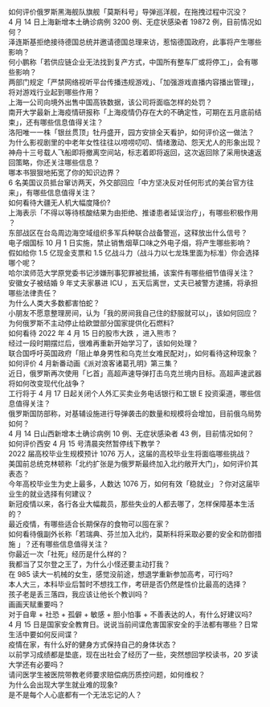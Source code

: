 如何评价俄罗斯黑海舰队旗舰「莫斯科号」导弹巡洋舰，在拖拽过程中沉没？  
4 月 14 日上海新增本土确诊病例 3200 例、无症状感染者 19872 例，目前情况如何？  
泽连斯基拒绝接待德国总统并邀请德国总理来访，惹恼德国政府，此事将产生哪些影响？  
何小鹏称「若供应链企业无法找到复产方式，中国所有整车厂或将停工」，会有哪些影响？  
两部门规定「严禁网络视听平台传播违规游戏」、「加强游戏直播内容播出管理」，将对游戏行业起到哪些作用？  
上海一公司向境外出售中国高铁数据，该公司将面临怎样的处罚？  
南开大学最新上海疫情研报称「上海疫情仍存在大的不确定性，可期在五月底前结束」，还有哪些信息值得关注？  
洛阳唯一一株「银丝贯顶」牡丹盛开，园方安排全天看护，如何评价这一做法？  
为什么影视剧里的中老年女性往往以唠唠叨叨、情绪激动、怨天尤人的形象出现？  
神舟十三号载人飞船即将撤离空间站，标志着即将返回，这次返回除了采用快速返回策略，你还关注哪些信息？  
哪本书狠狠地拓宽了你的知识边界？  
6 名美国议员抵台窜访两天，外交部回应「中方坚决反对任何形式的美台官方往来」，有哪些信息值得关注？  
如何看待大疆无人机大幅度降价?  
上海表示「不得以等待核酸结果为由拒绝、推诿患者延误治疗」，有哪些积极作用 ？  
东部战区在台岛周边海空域组织多军兵种联合战备警巡，这释放出什么信号？  
电子烟国标 10 月 1 日实施，禁止销售烟草口味之外电子烟，将产生哪些影响？  
假如给你 1.5 亿现金支票和 1.5 亿战斗力（战斗力以七龙珠里面为标准）你会选择哪个呢？  
哈尔滨师范大学原党委书记涉嫌刑事犯罪被批捕，该案件有哪些细节值得关注？  
安徽女子被结婚 9 年丈夫家暴进 ICU ，五天后离世，丈夫已被警方逮捕，将承担哪些法律责任？  
为什么人类大多数都害怕蛇？  
小朋友不愿意整理房间，认为「我的房间我自己住的舒服就可以」，该如何回应？  
为何俄罗斯不主动停止给欧盟部分国家提供化石燃料?  
如何看待 2022 年 4 月 15 日的股市大跌 ，进入熊市？  
经过一段时期摆烂后，很难再重新开始学习了，该如何处理？  
联合国呼吁英国政府「阻止单身男性和乌克兰女难民配对」，如何看待这种现象？  
如何评价 4 月新番动画《派对浪客诸葛孔明》第三集？  
近日，俄罗斯再次使用「匕首」高超声速导弹打击乌克兰境内目标。高超声速武器将如何改变现代化战争？  
工行将于 4 月 17 日起关闭个人外汇买卖业务电话银行和工银 E 投资渠道，哪些信息值得关注？  
俄罗斯国防部称，对基辅设施进行导弹袭击的数量和规模将会增加，目前俄乌局势如何？  
4 月 14 日山西新增本土确诊病例 10 例、无症状感染者 43 例，目前情况如何？  
如何评价西安 4 月 15 号清晨突然暂停线下教学？  
2022 届高校毕业生规模预计 1076 万人，这届的高校毕业生将面临哪些挑战？  
美国前总统克林顿称「北约扩张是为俄罗斯最终加入北约敞开大门」，如何评价其表态？  
今年高校毕业生为史上最多，人数达 1076 万，如何有效「稳就业」？你对这届毕业生的就业选择有何建议？  
新冠疫情以来，各行各业大幅裁员，那些失业的人都去哪了，怎样保障基本生活的？  
最近疫情，有哪些适合长期保存的食物可以囤在家？  
如何看待俄副外长称「若瑞典、芬兰加入北约，莫斯科将采取必要的安全和防御措施 」？还有哪些信息值得关注？  
你最近一次「社死」经历是什么样的？  
我都当了艾尔登之王了，为什么小怪还要主动打我？  
在 985 读大一机械的女生，感觉没前途，想退学重新参加高考，可行吗?  
本人大三，本科毕业后暂时不想找工作，考研是否仍然是性价比最高的选择？  
孩子老是丢三落四，我应该让他长个教训吗？  
画画天赋重要吗？  
对于自卑 + 社恐 + 孤僻 + 敏感 + 胆小怕事 + 不善表达的人，有什么好建议吗?  
4 月 15 日是国家安全教育日。说说当前间谍危害国家安全的手法都有哪些？日常生活中要如何反间谍？  
疫情在家，有什么好的健身方式保持自己的身体状态？  
以前学习成绩都是垫底，现在出社会了经历了一些，突然想回学校读书，20 岁读大学还有必要吗？  
请问医学生被医院带教老师要求赔偿病历质控问题，如何维权？  
为什么会出现大学生就业难的现象?  
是不是每个人心底都有一个无法忘记的人？  
